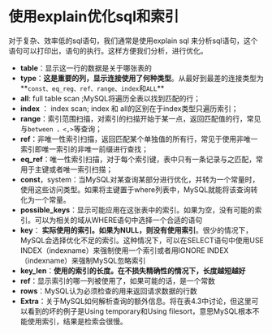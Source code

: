 # 使用explain优化sql和索引

对于复杂、效率低的sql语句，我们通常是使用explain sql 来分析sql语句，这个语句可以打印出，语句的执行。这样方便我们分析，进行优化。

* **table**：显示这一行的数据是关于哪张表的
* **type**：**这是重要的列，显示连接使用了何种类型**。从最好到最差的连接类型为**`const、eq_reg、ref、range、index`和`ALL`**
* **all**: full table scan ;MySQL将遍历全表以找到匹配的行；
* **index** ： index scan; index 和 all的区别在于index类型只遍历索引；
* **range**：索引范围扫描，对索引的扫描开始于某一点，返回匹配值的行，常见与`between ，<,>`等查询；
* **ref**：非唯一性索引扫描，返回匹配某个单独值的所有行，常见于使用非唯一索引即唯一索引的非唯一前缀进行查找；
* **eq\_ref**：唯一性索引扫描，对于每个索引键，表中只有一条记录与之匹配，常用于主键或者唯一索引扫描；
* **const**，system：当MySQL对某查询某部分进行优化，并转为一个常量时，使用这些访问类型。如果将主键置于where列表中，MySQL就能将该查询转化为一个常量。
* **possible\_keys**：显示可能应用在这张表中的索引。如果为空，没有可能的索引。可以为相关的域从WHERE语句中选择一个合适的语句
* **key**： **实际使用的索引。如果为NULL，则没有使用索引**。很少的情况下，MySQL会选择优化不足的索引。这种情况下，可以在SELECT语句中使用USE INDEX（indexname）来强制使用一个索引或者用IGNORE INDEX（indexname）来强制MySQL忽略索引
* **key\_len**：**使用的索引的长度。在不损失精确性的情况下，长度越短越好**
* **ref**：显示索引的哪一列被使用了，如果可能的话，是一个常数
* **rows**：MySQL认为必须检查的用来返回请求数据的行数
* **Extra**：关于MySQL如何解析查询的额外信息。将在表4.3中讨论，但这里可以看到的坏的例子是Using temporary和Using filesort，意思MySQL根本不能使用索引，结果是检索会很慢。



